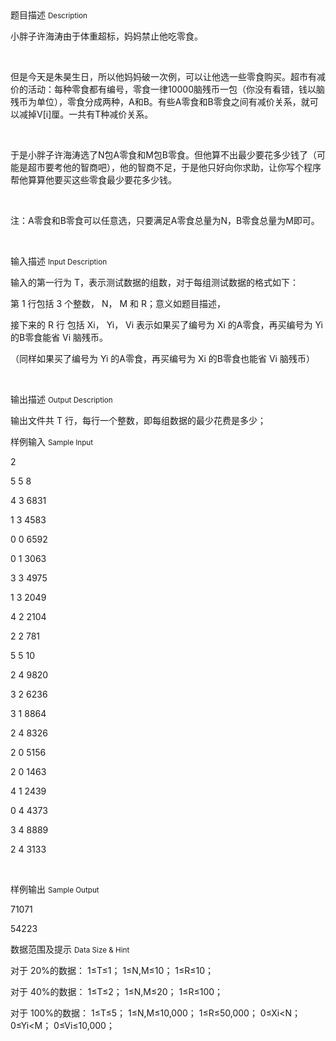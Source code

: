 <div class="panel panel-default">
<div class="area-title">
<span>
题目描述
<small>Description</small>
</span></div>
<div class="panel-body">

<p>小胖子许海涛由于体重超标，妈妈禁止他吃零食。</p><p><br></p><p>但是今天是朱昊生日，所以他妈妈破一次例，可以让他选一些零食购买。超市有减价的活动：每种零食都有编号，零食一律10000脑残币一包（你没有看错，钱以脑残币为单位），零食分成两种，A和B。有些A零食和B零食之间有减价关系，就可以减掉V[i]厘。一共有T种减价关系。</p><p><br></p><p>于是小胖子许海涛选了N包A零食和M包B零食。但他算不出最少要花多少钱了（可能是超市要考他的智商吧），他的智商不足，于是他只好向你求助，让你写个程序帮他算算他要买这些零食最少要花多少钱。</p><p><br></p><p>注：A零食和B零食可以任意选，只要满足A零食总量为N，B零食总量为M即可。</p><p><br></p>

</div>
</div>

<div class="panel panel-default">
<div class="area-title">
<span>
输入描述
<small>Input Description</small>
</span></div>
<div class="panel-body">
<p>输入的第一行为 T，表示测试数据的组数，对于每组测试数据的格式如下：</p><p>第 1 行包括 3 个整数， N， M 和 R；意义如题目描述，</p><p>接下来的 R 行 包括 Xi， Yi， Vi 表示如果买了编号为 Xi 的A零食，再买编号为 Yi 的B零食能省 Vi 脑残币。</p><p>（同样如果买了编号为 Yi 的A零食，再买编号为 Xi 的B零食也能省 Vi 脑残币）</p><p><br></p>

</div>
</div>
<div  class="panel panel-default">
<div class="area-title">
<span>
输出描述
<small>Output Description</small>
</span></div>
<div class="panel-body">

<p>输出文件共 T 行，每行一个整数，即每组数据的最少花费是多少；<br/></p>

</div>
</div>


<div class="panel panel-default">
<div class="area-title">
<span>
样例输入
<small>Sample Input</small>
</span></div>
<div class="panel-body">
<p>2</p><p>5 5 8</p><p>4 3 6831</p><p>1 3 4583</p><p>0 0 6592</p><p>0 1 3063</p><p>3 3 4975</p><p>1 3 2049</p><p>4 2 2104</p><p>2 2 781</p><p>5 5 10</p><p>2 4 9820</p><p>3 2 6236</p><p>3 1 8864</p><p>2 4 8326</p><p>2 0 5156</p><p>2 0 1463</p><p>4 1 2439</p><p>0 4 4373</p><p>3 4 8889</p><p>2 4 3133</p><p><br></p>

</div>
</div>

<div class="panel panel-default">
<div class="area-title">
<span>
样例输出
<small>Sample Output</small>
</span></div>
<div class="panel-body">
<p>71071<br></p><p>54223</p>

</div>
</div>

<div class="panel panel-default">
<div class="area-title">
<span>
数据范围及提示
<small>Data Size & Hint</small>
</span></div>
<div class="panel-body">
<p>对于 20%的数据： 1≤T≤1； 1≤N,M≤10； 1≤R≤10；</p><p>对于 40%的数据： 1≤T≤2； 1≤N,M≤20； 1≤R≤100；</p><p>对于 100%的数据： 1≤T≤5； 1≤N,M≤10,000； 1≤R≤50,000； 0≤Xi&lt;N； 0≤Yi&lt;M； 0≤Vi≤10,000；</p><p><br></p>
</div>
</div>